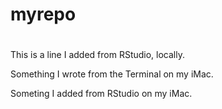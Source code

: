 # myrepo
# 
This is a line I added from RStudio, locally.


Something I wrote from the Terminal on my iMac.


Someting I added from RStudio on my iMac.
